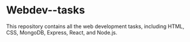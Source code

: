 # Webdev--tasks

This repository contains all the web development tasks, including HTML, CSS, MongoDB, Express, React, and Node.js.
